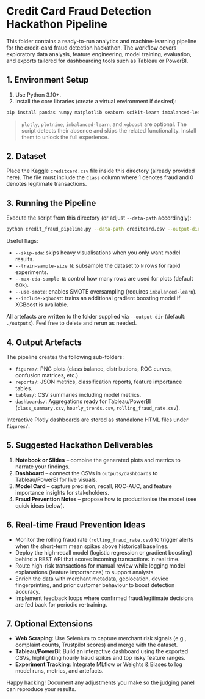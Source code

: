 ﻿# Credit Card Fraud Detection Hackathon Pipeline

This folder contains a ready-to-run analytics and machine-learning pipeline for the credit-card fraud detection hackathon. The workflow covers exploratory data analysis, feature engineering, model training, evaluation, and exports tailored for dashboarding tools such as Tableau or PowerBI.

## 1. Environment Setup

1. Use Python 3.10+.
2. Install the core libraries (create a virtual environment if desired):

```bash
pip install pandas numpy matplotlib seaborn scikit-learn imbalanced-learn plotly plotnine xgboost
```

> `plotly`, `plotnine`, `imbalanced-learn`, and `xgboost` are optional. The script detects their absence and skips the related functionality. Install them to unlock the full experience.

## 2. Dataset

Place the Kaggle `creditcard.csv` file inside this directory (already provided here). The file must include the `Class` column where 1 denotes fraud and 0 denotes legitimate transactions.

## 3. Running the Pipeline

Execute the script from this directory (or adjust `--data-path` accordingly):

```bash
python credit_fraud_pipeline.py --data-path creditcard.csv --output-dir outputs --use-smote --include-xgboost
```

Useful flags:

- `--skip-eda`: skips heavy visualisations when you only want model results.
- `--train-sample-size N`: subsample the dataset to `N` rows for rapid experiments.
- `--max-eda-sample N`: control how many rows are used for plots (default 60k).
- `--use-smote`: enables SMOTE oversampling (requires `imbalanced-learn`).
- `--include-xgboost`: trains an additional gradient boosting model if XGBoost is available.

All artefacts are written to the folder supplied via `--output-dir` (default: `./outputs`). Feel free to delete and rerun as needed.

## 4. Output Artefacts

The pipeline creates the following sub-folders:

- `figures/`: PNG plots (class balance, distributions, ROC curves, confusion matrices, etc.)
- `reports/`: JSON metrics, classification reports, feature importance tables.
- `tables/`: CSV summaries including model metrics.
- `dashboards/`: Aggregations ready for Tableau/PowerBI (`class_summary.csv`, `hourly_trends.csv`, `rolling_fraud_rate.csv`).

Interactive Plotly dashboards are stored as standalone HTML files under `figures/`.

## 5. Suggested Hackathon Deliverables

1. **Notebook or Slides** – combine the generated plots and metrics to narrate your findings.
2. **Dashboard** – connect the CSVs in `outputs/dashboards` to Tableau/PowerBI for live visuals.
3. **Model Card** – capture precision, recall, ROC-AUC, and feature importance insights for stakeholders.
4. **Fraud Prevention Notes** – propose how to productionise the model (see quick ideas below).

## 6. Real-time Fraud Prevention Ideas

- Monitor the rolling fraud rate (`rolling_fraud_rate.csv`) to trigger alerts when the short-term mean spikes above historical baselines.
- Deploy the high-recall model (logistic regression or gradient boosting) behind a REST API that scores incoming transactions in real time.
- Route high-risk transactions for manual review while logging model explanations (feature importances) to support analysts.
- Enrich the data with merchant metadata, geolocation, device fingerprinting, and prior customer behaviour to boost detection accuracy.
- Implement feedback loops where confirmed fraud/legitimate decisions are fed back for periodic re-training.

## 7. Optional Extensions

- **Web Scraping**: Use Selenium to capture merchant risk signals (e.g., complaint counts, Trustpilot scores) and merge with the dataset.
- **Tableau/PowerBI**: Build an interactive dashboard using the exported CSVs, highlighting hourly fraud spikes and top risky feature ranges.
- **Experiment Tracking**: Integrate MLflow or Weights & Biases to log model runs, metrics, and artefacts.

Happy hacking! Document any adjustments you make so the judging panel can reproduce your results.
